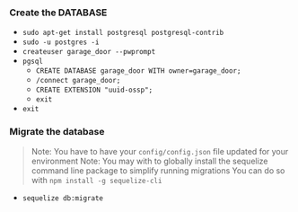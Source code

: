### Create the DATABASE

* `sudo apt-get install postgresql postgresql-contrib`
* `sudo -u postgres -i`
* `createuser garage_door --pwprompt`
* `pgsql`
  * `CREATE DATABASE garage_door WITH owner=garage_door;`
  * `/connect garage_door;`
  * `CREATE EXTENSION "uuid-ossp";`
  * `exit`
* `exit`

### Migrate the database

> Note: You have to have your `config/config.json` file updated for your environment
> Note: You may with to globally install the sequelize command line package to simplify running migrations
> You can do so with `npm install -g sequelize-cli`
* `sequelize db:migrate`
